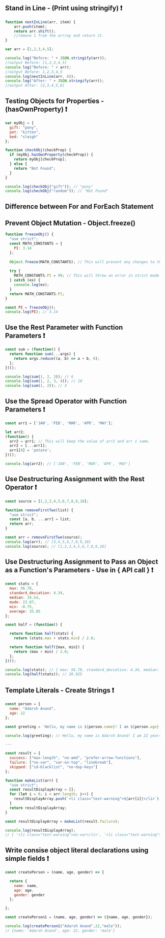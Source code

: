 ## Stand in Line - (Print using stringify) ❗

```js
function nextInLine(arr, item) {
    arr.push(item);
    return arr.shift();
    //remove 1 from the arrray and return it.
}

var arr = [1,2,3,4,5];

console.log("Before: " + JSON.stringify(arr));
//output Before: [1,2,3,4,5]
console.log("Before: " + arr);
//output Before: 1,2,3,4,5
console.log(nextInLine(arr, 6));
console.log("After: " + JSON.stringify(arr));
//output After: [2,3,4,5,6]
```

## Testing Objects for Properties - (hasOwnProperty) ❗

```js
var myObj = {
  gift: "pony",
  pet: "kitten",
  bed: "sleigh"
};

function checkObj(checkProp) {
  if (myObj.hasOwnProperty(checkProp)) {
    return myObj[checkProp];
  } else {
    return "Not Found";
  }
}

console.log(checkObj("gift")); // "pony"
console.log(checkObj("random")); // "Not Found"
```

## Difference between For and ForEach Statement

## Prevent Object Mutation - Object.freeze()

```js
function freezeObj() {
  "use strict";
  const MATH_CONSTANTS = {
    PI: 3.14
  };
  
  Object.freeze(MATH_CONSTANTS); // This will prevent any changes to the object.
  
  try {
    MATH_CONSTANTS.PI = 99; // This will throw an error in strict mode.
  } catch (ex) {
    console.log(ex);
  }
  return MATH_CONSTANTS.PI;
}

const PI = freezeObj();
console.log(PI); // 3.14
```

## Use the Rest Parameter with Function Parameters ❗

```js
const sum = (function() {
  return function sum(...args) {
    return args.reduce((a, b) => a + b, 0);
  };
})();

console.log(sum(1, 2, 3)); // 6
console.log(sum(1, 2, 3, 4)); // 10
console.log(sum(1, 2)); // 3
```

## Use the Spread Operator with Function Parameters ❗

```js
const arr1 = ['JAN', 'FEB', 'MAR', 'APR', 'MAY'];

let arr2;
(function() {
  arr2 = arr1; // This will keep the value of arr2 and arr 1 same.
  arr2 = [...arr1];
  arr1[0] = 'potato';
})();

console.log(arr2); // ['JAN', 'FEB', 'MAR', 'APR', 'MAY']
```

## Use Destructuring Assignment with the Rest Operator ❗

```js
const source = [1,2,3,4,5,6,7,8,9,10];

function removeFirstTwo(list) {
  "use strict";
  const [a, b, ...arr] = list;
  return arr;
}

const arr = removeFirstTwo(source);
console.log(arr); // [3,4,5,6,7,8,9,10]
console.log(source); // [1,2,3,4,5,6,7,8,9,10]
```

## Use Destructuring Assignment to Pass an Object as a Function's Parameters - Use in **{ API call }** ❗

```js
const stats = {
  max: 56.78,
  standard_deviation: 4.34,
  median: 34.54,
  mode: 23.87,
  min: -0.75,
  average: 35.85
};

const half = (function() {

  return function half(stats) {
    return (stats.max + stats.min) / 2.0;

  return function half({max, min}) {
    return (max + min) / 2.0;
  };
})();

console.log(stats); // { max: 56.78, standard_deviation: 4.34, median: 34.54, mode: 23.87, min: -0.75, average: 35.85 }
console.log(half(stats)); // 28.925
```

## Template Literals - Create Strings ❗

```js
const person = {
  name: "Adarsh Anand",
  age: 22
};

const greeting = `Hello, my name is ${person.name}! I am ${person.age} years old.`;

console.log(greeting); // Hello, my name is Adarsh Anand! I am 22 years old.

---

const result = {
  success: ["max-length", "no-amd", "prefer-arrow-functions"],
  failure: ["no-var", "var-on-top", "linebreak"],
  skipped: ["id-blacklist", "no-dup-keys"]
};

function makeList(arr) {
  "use strict";
  const resultDisplayArray = [];
  for (let i = 0; i < arr.length; i++) {
    resultDisplayArray.push(`<li class="text-warning">${arr[i]}</li>`);
  }
  return resultDisplayArray;
}

const resultDisplayArray = makeList(result.failure);

console.log(resultDisplayArray); 
// [ '<li class="text-warning">no-var</li>', '<li class="text-warning">var-on-top</li>', '<li class="text-warning">linebreak</li>' ]
```

## Write consise object literal declarations using simple fields ❗

```js
const createPerson = (name, age, gender) => {

  return {
    name: name,
    age: age,
    gender: gender
  };

};

const createPerson1 = (name, age, gender) => ({name, age, gender});

console.log(createPerson1("Adarsh Anand",22,"male"));
// {name: 'Adarsh Anand', age: 22, gender: 'male'}
```